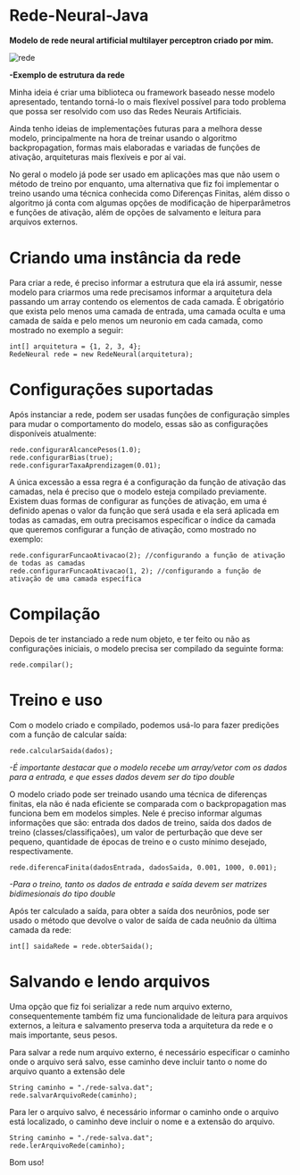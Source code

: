 # Rede-Neural-Java

<p><strong>Modelo de rede neural artificial multilayer perceptron criado por mim.</strong></p>

![rede](https://github.com/thag0/Rede-Neural-Java/assets/91092364/f5338b8b-c708-45b5-b4fc-68cf499a7d97)

**-Exemplo de estrutura da rede**

<p>
Minha ideia é criar uma biblioteca ou framework baseado nesse modelo apresentado, tentando torná-lo o mais flexível possível para todo problema que possa ser resolvido com uso das Redes Neurais Artificiais.
</p>

<p>
Ainda tenho ideias de implementações futuras para a melhora desse modelo, principalmente na hora de treinar usando o algoritmo backpropagation, formas mais elaboradas e variadas de funções de ativação, arquiteturas mais flexíveis e por aí vai.
</p>

<p>
No geral o modelo já pode ser usado em aplicações mas que não usem o método de treino por enquanto, uma alternativa que fiz foi implementar o treino usando uma técnica 
conhecida como Diferenças Finitas, além disso o algoritmo já conta com algumas opções de modificação de hiperparâmetros e funções de ativação, além de opções de 
salvamento e leitura para arquivos externos.
</p>

# Criando uma instância da rede
Para criar a rede, é preciso informar a estrutura que ela irá assumir, nesse modelo para criarmos uma rede precisamos informar a arquitetura dela passando um array contendo os elementos de cada camada. É obrigatório que exista pelo menos uma camada de entrada, uma camada oculta e uma camada de saída e pelo menos um neuronio em cada camada, como mostrado no exemplo a seguir:
```
int[] arquitetura = {1, 2, 3, 4};
RedeNeural rede = new RedeNeural(arquitetura);
```

# Configurações suportadas
Após instanciar a rede, podem ser usadas funções de configuração simples para mudar o comportamento do modelo, essas são as configurações disponíveis atualmente:
``` 
rede.configurarAlcancePesos(1.0);
rede.configurarBias(true);
rede.configurarTaxaAprendizagem(0.01);
```
<p>
A única excessão a essa regra é a configuração da função de ativação das camadas, nela é preciso que o modelo esteja compilado previamente. Existem duas formas de configurar as funções de ativação, em uma é definido apenas o valor da função que será usada e ela será aplicada em todas as camadas, em outra precisamos específicar o índice da camada que queremos configurar a função de ativação, como mostrado no exemplo:
</p>

```
rede.configurarFuncaoAtivacao(2); //configurando a função de ativação de todas as camadas
rede.configurarFuncaoAtivacao(1, 2); //configurando a função de ativação de uma camada específica
```

# Compilação

Depois de ter instanciado a rede num objeto, e ter feito ou não as configurações iniciais, o modelo precisa ser compilado da seguinte forma:
``` 
rede.compilar();
 ```

# Treino e uso
Com o modelo criado e compilado, podemos usá-lo para fazer predições com a função de calcular saída:
``` 
rede.calcularSaida(dados);
```
*-É importante destacar que o modelo recebe um array/vetor com os dados para a entrada, e que esses dados devem ser do tipo double*

<p>
O modelo criado pode ser treinado usando uma técnica de diferenças finitas, ela não é nada eficiente se comparada com o backpropagation mas funciona bem em modelos simples. Nele é preciso informar algumas informações que são: entrada dos dados de treino, saída dos dados de treino (classes/classifiçaões), um valor de perturbação que deve ser pequeno, quantidade de épocas de treino e o custo mínimo desejado, respectivamente.
</p>

``` 
rede.diferencaFinita(dadosEntrada, dadosSaida, 0.001, 1000, 0.001);
```
*-Para o treino, tanto os dados de entrada e saída devem ser matrizes bidimesionais do tipo double*

Após ter calculado a saída, para obter a saída dos neurônios, pode ser usado o método que devolve o valor de saída de cada neuônio da última camada da rede:
```
int[] saidaRede = rede.obterSaida();
```

# Salvando e lendo arquivos
Uma opção que fiz foi serializar a rede num arquivo externo, consequentemente também fiz uma funcionalidade de leitura para arquivos externos, a leitura e salvamento preserva toda a arquitetura da rede e o mais importante, seus pesos.

Para salvar a rede num arquivo externo, é necessário especificar o caminho onde o arquivo será salvo, esse caminho deve incluir tanto o nome do arquivo quanto a extensão dele
```
String caminho = "./rede-salva.dat";
rede.salvarArquivoRede(caminho);
```

Para ler o arquivo salvo, é necessário informar o caminho onde o arquivo está localizado, o caminho deve incluir o nome e a extensão do arquivo.
```
String caminho = "./rede-salva.dat";
rede.lerArquivoRede(caminho);
```

Bom uso!
